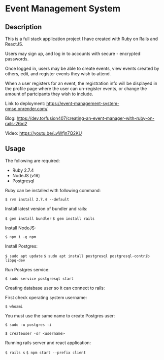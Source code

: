 # Event Management System

## Description
This is a full stack application project I have created with Ruby on Rails and ReactJS.

Users may sign up, and log in to accounts with secure - encrypted passwords.

Once logged in, users may be able to create events, view events created by others, edit, and register events they wish to attend.

When a user registers for an event, the registration info will be displayed in the profile page where the user can un-register events, or change the amount of partcipants they wish to include.

Link to deployment: 
https://event-management-system-qmse.onrender.com/

Blog:
https://dev.to/fusion407/creating-an-event-manager-with-ruby-on-rails-26m2

Video:
https://youtu.be/LvWfjn7Q2KU

## Usage

The following are required:

- Ruby 2.7.4
- NodeJS (v16)
- Postgresql

Ruby can be installed with following command:

```$ rvm install 2.7.4 --default```

Install latest version of bundler and rails:

```$ gem install bundler```
```$ gem install rails```

Install NodeJS:

```$ npm i -g npm```

Install Postgres:

```$ sudo apt update```
```$ sudo apt install postgresql postgresql-contrib libpq-dev```

Run Postgres service:

```$ sudo service postgresql start```

Creating database user so it can connect to rails:

First check operating system username:

```$ whoami```

You must use the same name to create Postgres user:

```$ sudo -u postgres -i```

```$ createuser -sr <username>```

Running rails server and react application:

```$ rails s```
```$ npm start --prefix client```


